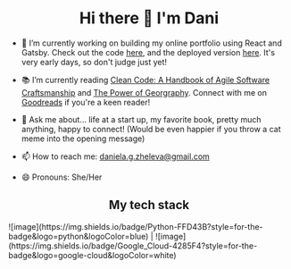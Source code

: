 <h1  align="center"> Hi there 👋 I'm Dani  </h1>

- 🔭 I’m currently working on building my online portfolio using React and Gatsby. Check out the code [here](https://github.com/danizheleva/portfolio), and the deployed version [here](https://danielazheleva.gatsbyjs.io/blog). It's very early days, so don't judge just yet!  
  
- 📚 I’m currently reading [Clean Code: A Handbook of Agile Software Craftsmanship](https://www.oreilly.com/library/view/clean-code-a/9780136083238/) and [The Power of Georgraphy](https://www.waterstones.com/book/the-power-of-geography/tim-marshall/9781783966028). Connect with me on [Goodreads](https://www.goodreads.com/user/show/27248898-daniela) if you're a keen reader!  
  
- 💬 Ask me about... life at a start up, my favorite book, pretty much anything, happy to connect! (Would be even happier if you throw a cat meme into the opening message)
  
- 📫 How to reach me: daniela.g.zheleva@gmail.com
  
- 😄 Pronouns: She/Her

<h2 align="center">My tech stack</h2> 
![image](https://img.shields.io/badge/Python-FFD43B?style=for-the-badge&logo=python&logoColor=blue) | ![image](https://img.shields.io/badge/Google_Cloud-4285F4?style=for-the-badge&logo=google-cloud&logoColor=white)

